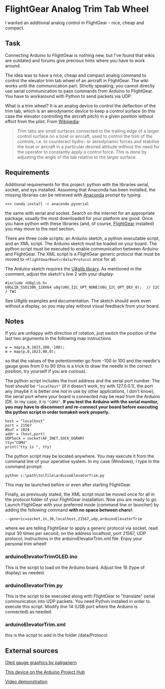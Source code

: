 # FlightGear Analog Trim Tab Wheel
I wanted an additional analog control in FlightGear - nice, cheap and compact.

## Task
Connecting Arduino to FlightGear is nothing new, but I've found that wikis are outdated and forums give precious hints where you have to work around.

The idea was to have a nice, cheap and compact analog command to control the elevator trim tab wheel of an aircraft in FlightGear. The wiki works until the communication part. Strictly speaking, you cannot directly use serial communication to pass commands from Arduino to FlightGear. You have to workaround with Python to send packets via UDP.

What is a trim wheel? It is an analog device to control the deflection of the trim tab, which is an aerodynamic device to keep a control surface (in this case the elevator controlling the aircraft pitch) in a given position without effort from the pilot. From [Wikipedia](https://en.wikipedia.org/wiki/Trim_tab):

>Trim tabs are small surfaces connected to the trailing edge of a larger control surface on a boat or aircraft, used to control the trim of the controls, i.e. to counteract hydro- or aerodynamic forces and stabilise the boat or aircraft in a particular desired attitude without the need for the operator to constantly apply a control force. This is done by adjusting the angle of the tab relative to the larger surface.

## Requirements
Additional requirements for this project: python with the libraries serial, socket, and sys installed. Assuming that Anaconda has been installed, the missing libraries can be retrieved with [Anaconda](https://www.anaconda.com/distribution/) prompt by typing:

`>>> conda install -c anaconda pyserial`

the same with serial and socket. Search on the internet for an appropriate package, usually the most downloaded for your platform are good. Once you have python with these libraries (and, of course, [FlightGear](https://www.flightgear.org/) installed) you may move to the next section.

There are three code scripts: an Arduino sketch, a python executable script, and an XML script. The Arduino sketch must be loaded on your board. The python script must be executed to enable communication between Arduino and FlightGear. The XML script is a FlightGear generic protocol that must be moved to `<FlightGearRoot>/data/Protocol` once for all.

The Arduino sketch requires the [U8glib library](https://github.com/olikraus/u8glib). As mentioned in the comment, adjust the sketch's line 2 with your display:

```
#include <U8glib.h>
U8GLIB_SSD1306_128X64 u8g(U8G_I2C_OPT_NONE|U8G_I2C_OPT_DEV_0);  // I2C / TWI
```

See U8glib examples and documentation. The sketch should work even without a display, so you may play without visual feedback from your board.

## Notes
If you are unhappy with direction of rotation, just switch the position of the last two arguments in the following map instructions

```
w = map(p,0,1023,100,-100);
m = map(p,0,1023,90,0);
```

so that the values of the potentiometer go from -100 to 100 and the needle's gauge goes from 0 to 90 (this is a trick to draw the needle in the correct position, try yourself if you are curious).

The python script includes the host address and the serial port number. The host should be `"localhost"` (if it doesn't work, try with 127.0.0.1), the port any (maybe it is better one not in use by other applications, I don't know), the serial port where your board is connected may be read from the Arduino IDE. In my case, it is `"COM4"`. **If you test the Arduino with the serial monitor, you may have to disconnect and re-connect your board before executing the python script in order tomakeit work properly.**

```
host = "localhost"
port = 21567
#buf = 1024
addr = (host,port)
UDPSock = socket(AF_INET,SOCK_DGRAM)
tty="COM4"
print("tty is ", tty)
```

The python script may be located anywhere. You may execute it from the command line of your operative system. In my case (Windows), I type in the command prompt:

`python c:\path\to\file\arduinoElevatorTrim.py`

This may be launched before or even after starting FlightGear.

Finally, as previously stated, the XML script must be moved once for all in the protocol folder of your FlightGear installation. Now you are ready to go. Launch FlightGear with your preferred mode (command line or launcher) by adding the following command **with no space between chars!**:

`--generic=socket,in,30,localhost,21567,udp,arduinoElevatorTrim`

where we are telling FlightGear to apply a generic protocol via socket, read input 30 times per second, on the address localhost, port 21567, UDP protocol, instructions in the arduinoElevatorTrim.xml file. Enjoy your personal trim wheel!

### arduinoElevatorTrimOLED.ino
This is the script to load on the Arduino board. Adjust line 16 (type of display) as needed.

### arduinoElevatorTrim.py
This is the script to be executed along with FlightGear to "translate" serial communication into UDP packets. You need Python installed in order to execute this script. Modify line 14 (USB port where the Arduino is connected) as needed.

### arduinoElevatorTrim.xml
this is the script to add in the folder <FlightGearRoot>/data/Protocol.

## External sources
[Oled gauge graphics by pakganern](https://steemit.com/utopian-io/@pakganern/oled-display-gauge-meter-using-potentiometer-arduino)

[This device on the Arduino Project Hub](https://create.arduino.cc/projecthub/dancili/flightgear-analog-trim-tab-wheel-f104b8?ref=user&ref_id=238025&offset=1)

[Video demonstration](https://youtu.be/hvd_2HRwMwk)
